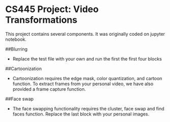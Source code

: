 # CS445 Project: Video Transformations
This project contains several components. It was originally coded on jupyter notebook. 

##Blurring
  - Replace the test file with your own and run the first the first four blocks
  
##Cartoonization
 - Cartoonization requires the edge mask, color quantization, and cartoon function. To extract frames from your personal video, we have also provided a frame capture function. 
 
 ##Face swap
 - The face swapping functionality requires the cluster, face swap and find faces function. Replace the last block with your personal images. 
